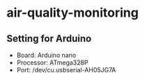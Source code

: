 # air-quality-monitoring

## Setting for Arduino

* Board: Arduino nano
* Processor: ATmega328P
* Port: /dev/cu.usbserial-AH05JG7A
